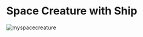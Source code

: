 # Space Creature with Ship

![myspacecreature](https://user-images.githubusercontent.com/11010268/52166496-acc41f80-26d3-11e9-96ac-f8cd44b4b74a.PNG)
